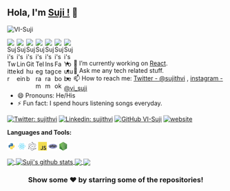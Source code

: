 ## Hola, I'm [Suji !](https://Suji.live) 👋

<p align="left"> <img src="https://komarev.com/ghpvc/?username=VI-Suji&label=Views&color=blue&style=plastic" alt="VI-Suji" /> </p>

<a href="">
  <img align="left" alt="Suji's Twitter" width="22px" src="https://cdn.jsdelivr.net/npm/simple-icons@v3/icons/twitter.svg" />
</a>
<a href="">
  <img align="left" alt="Suji's Linkdein" width="22px" src="https://cdn.jsdelivr.net/npm/simple-icons@v3/icons/linkedin.svg" />
</a>
<a href="">
  <img align="left" alt="Suji's Github" width="22px" src="https://cdn.jsdelivr.net/npm/simple-icons@v3/icons/github.svg" />
</a>
<a href="">
  <img align="left" alt="Suji's Telegram" width="22px" src="https://cdn.jsdelivr.net/npm/simple-icons@v3/icons/telegram.svg" />
</a>
<a href="">
  <img align="left" alt="Suji's Instagram" width="22px" src="https://cdn.jsdelivr.net/npm/simple-icons@v3/icons/instagram.svg" />
</a>
<a href="">
  <img align="left" alt="Suji's Facebook" width="22px" src="https://cdn.jsdelivr.net/npm/simple-icons@v3/icons/facebook.svg" />
</a>
<a href="">
  <img align="left" alt="Suji's Youtube" width="22px" src="https://cdn.jsdelivr.net/npm/simple-icons@v3/icons/youtube.svg" />
</a>

<br/>
<br/>



<!-- - 🌱 I’m currently learning more about BlockChain. -->
- 🔭 I’m currently working on [React](https://reactjs.org).
- 💬 Ask me any tech related stuff.
- 📫 How to reach me: [Twitter - @sujithvi](https://twitter.com/sujithvi) , [instagram - @vi_suji](https://instagram.com/vi_suji)
- 😄 Pronouns: He/His
- ⚡ Fun fact: I spend hours listening songs everyday.

[![Twitter: sujithvi](https://img.shields.io/twitter/follow/sujithvi?style=social)](https://twitter.com/sujithvi)
[![Linkedin: sujithvi](https://img.shields.io/badge/-sujithvi-blue?style=flat-square&logo=Linkedin&logoColor=white&link=https://www.linkedin.com/in/sujithvi/)](https://www.linkedin.com/in/sujithvi/)
[![GitHub VI-Suji](https://img.shields.io/github/followers/VI-Suji?label=follow&style=social)](https://github.com/VI-Suji)
[![website](https://img.shields.io/badge/PortfolioWebsite-Suji.live-2648ff?style=flat-square&logo=google-chrome)](https://Suji.live/)


**Languages and Tools:**  

<code><img height="20" src="https://raw.githubusercontent.com/github/explore/80688e429a7d4ef2fca1e82350fe8e3517d3494d/topics/python/python.png"></code>
<code><img height="20" src="https://raw.githubusercontent.com/github/explore/80688e429a7d4ef2fca1e82350fe8e3517d3494d/topics/react/react.png"></code>
<code><img height="20" src="https://raw.githubusercontent.com/github/explore/80688e429a7d4ef2fca1e82350fe8e3517d3494d/topics/electron/electron.png"></code>
<code><img height="20" src="https://raw.githubusercontent.com/github/explore/80688e429a7d4ef2fca1e82350fe8e3517d3494d/topics/javascript/javascript.png"></code>
<code><img height="20" src="https://raw.githubusercontent.com/github/explore/80688e429a7d4ef2fca1e82350fe8e3517d3494d/topics/php/php.png"></code>
<code><img height="20" src="https://raw.githubusercontent.com/github/explore/80688e429a7d4ef2fca1e82350fe8e3517d3494d/topics/nodejs/nodejs.png"></code>    

<a href="https://github.com/VI-Suji">
  <img align="center" src="https://github-readme-stats.vercel.app/api/top-langs/?username=VI-Suji&theme=light&hide_langs_below=1" />
</a>
<a href="https://github.com/VI-Suji">
 <img align="center" src="https://github-readme-stats.vercel.app/api?username=VI-Suji&show_icons=true&theme=light&line_height=27" alt="Suji's github stats"/>
</a>
<a href="https://github.com/VI-Suji/Lie-Detection">
  <img align="center" src="https://github-readme-stats.vercel.app/api/pin/?username=VI-Suji&repo=Lie-Detection&theme=light" />

</a>
<a href="https://github.com/VI-Suji/SecureElectron">
 <img align="center" src="https://github-readme-stats.vercel.app/api/pin/?username=VI-Suji&repo=SecureElectron&theme=light" />
</a>

<div align="center">

### Show some ❤️ by starring some of the repositories!

</div>

